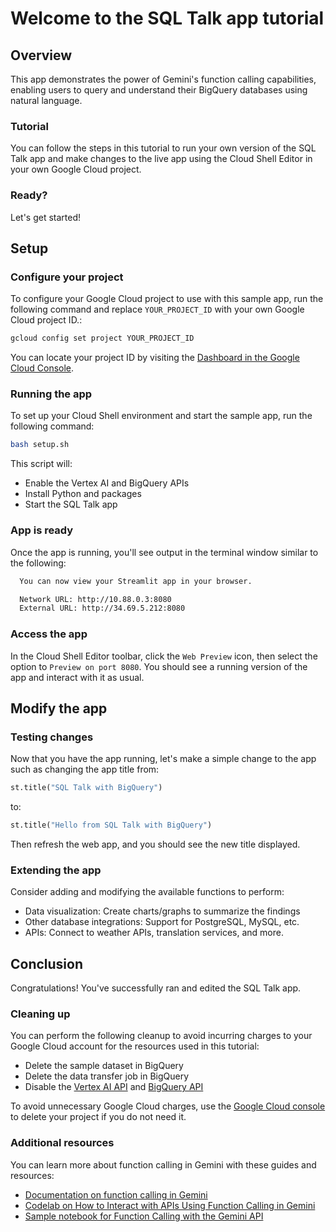 # Welcome to the SQL Talk app tutorial

## Overview

This app demonstrates the power of Gemini's function calling capabilities,
enabling users to query and understand their BigQuery databases using natural
language.

### Tutorial

You can follow the steps in this tutorial to run your own version of the SQL
Talk app and make changes to the live app using the Cloud Shell Editor in your
own Google Cloud project.

### Ready?

Let's get started!

## Setup

### Configure your project

To configure your Google Cloud project to use with this sample app, run the
following command and replace `YOUR_PROJECT_ID` with your own Google Cloud
project ID.:

```bash
gcloud config set project YOUR_PROJECT_ID
```

 You can locate your project ID by visiting the
 [Dashboard in the Google Cloud Console](https://console.cloud.google.com/home/dashboard).

### Running the app

To set up your Cloud Shell environment and start the sample app, run the
following command:

```bash
bash setup.sh
```

This script will:

- Enable the Vertex AI and BigQuery APIs
- Install Python and packages
- Start the SQL Talk app

### App is ready

Once the app is running, you'll see output in the terminal window similar to the
following:

```markdown
  You can now view your Streamlit app in your browser.

  Network URL: http://10.88.0.3:8080
  External URL: http://34.69.5.212:8080
```

### Access the app

In the Cloud Shell Editor toolbar, click the `Web Preview` icon, then select the
option to `Preview on port 8080`. You should see a running version of the app
and interact with it as usual.

## Modify the app

### Testing changes

Now that you have the app running, let's make a simple change to the app such as
changing the app title from:

```python
st.title("SQL Talk with BigQuery")
```

to:

```python
st.title("Hello from SQL Talk with BigQuery")
```

Then refresh the web app, and you should see the new title displayed.

### Extending the app

Consider adding and modifying the available functions to perform:

- Data visualization: Create charts/graphs to summarize the findings
- Other database integrations: Support for PostgreSQL, MySQL, etc.
- APIs: Connect to weather APIs, translation services, and more.

## Conclusion

Congratulations! You've successfully ran and edited the SQL Talk app.

### Cleaning up

You can perform the following cleanup to avoid incurring charges to your Google
Cloud account for the resources used in this tutorial:

- Delete the sample dataset in BigQuery
- Delete the data transfer job in BigQuery
- Disable the
  [Vertex AI API](https://console.cloud.google.com/apis/library/aiplatform.googleapis.com)
  and
  [BigQuery API](https://console.cloud.google.com/apis/library/bigquery.googleapis.com)

To avoid unnecessary Google Cloud charges, use the
[Google Cloud console](https://console.cloud.google.com/) to delete your project
if you do not need it.

### Additional resources

You can learn more about function calling in Gemini with these guides and resources:

- [Documentation on function calling in Gemini](https://cloud.google.com/vertex-ai/docs/generative-ai/multimodal/function-calling)
- [Codelab on How to Interact with APIs Using Function Calling in Gemini](https://codelabs.developers.google.com/codelabs/gemini-function-calling)
- [Sample notebook for Function Calling with the Gemini API](https://github.com/GoogleCloudPlatform/generative-ai/blob/main/gemini/function-calling/intro_function_calling.ipynb)
